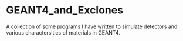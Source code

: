 # GEANT4_and_Exclones
A collection of some programs I have written to simulate detectors and various charactersitics of materials in GEANT4.
